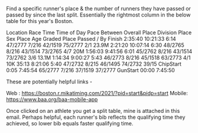 Find a specific runner's place & the number of runners they have passed or passed by since the last split. Essentially the rightmost column in the below table for this year's Boston.


Location	Race Time	Time of Day	Pace Between	Overall Place	Division Place	Sex Place	Age Graded Place	Passed / By
Finish	2:35:40	10:21:33	6:14	47/2777	7/216	42/1519	75/2777	2/1
23.9M	2:21:20	10:07:14	6:30	48/2765	8/216	43/1514	73/2765	4/7
20M	1:56:03	9:41:56	6:01	45/2762	8/216	43/1514	73/2762	3/6
13.1M	1:14:34	9:00:27	5:43	46/2773	8/216	45/1518	63/2773	4/1
10K	35:13	8:21:06	5:40	47/2732	8/215	46/1495	74/2732	39/15
ChipStart	0:05	7:45:54		65/2777	7/216	37/1519	37/2777	
GunStart	00:00	7:45:50						

These are potentially helpful links - 

Web :
https://boston.r.mikatiming.com/2021/?pid=start&pidp=start
Mobile: 
https://www.baa.org/baa-mobile-app

Once clicked on an athlete you get a split table, mine is attached in this email. Perhaps helpful, each runner's bib reflects the qualifying time they achieved, so lower bib equals faster qualifying time.

